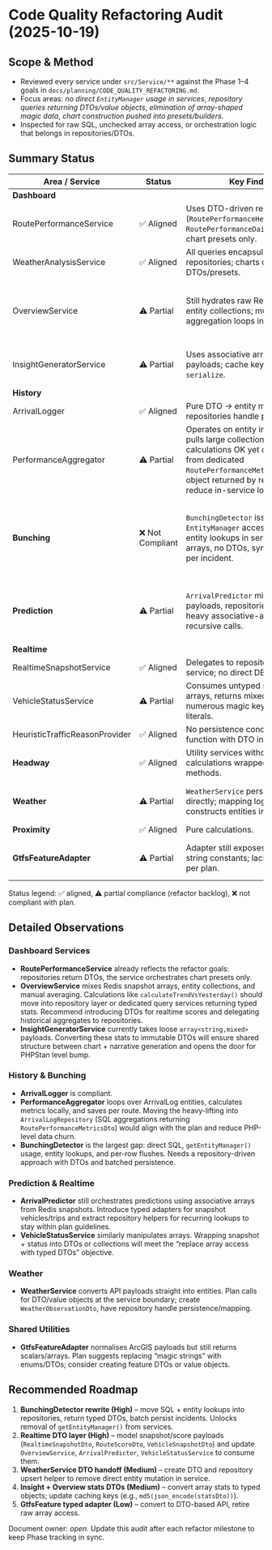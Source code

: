 # Code Quality Refactoring Audit (2025-10-19)

## Scope & Method

- Reviewed every service under `src/Service/**` against the Phase 1–4 goals in `docs/planning/CODE_QUALITY_REFACTORING.md`.
- Focus areas: _no direct `EntityManager` usage in services_, _repository queries returning DTOs/value objects_, _elimination of array-shaped magic data_, _chart construction pushed into presets/builders_.
- Inspected for raw SQL, unchecked array access, or orchestration logic that belongs in repositories/DTOs.

## Summary Status

| Area / Service | Status | Key Findings | Recommended Next Steps |
| --- | --- | --- | --- |
| **Dashboard** |  |  |  |
| RoutePerformanceService | ✅ Aligned | Uses DTO-driven repositories (`RoutePerformanceHeatmapBucketDto`, `RoutePerformanceDailyDto`) and chart presets only. | Maintain. |
| WeatherAnalysisService | ✅ Aligned | All queries encapsulated in repositories; charts driven by DTOs/presets. | Maintain. |
| OverviewService | ⚠️ Partial | Still hydrates raw Redis arrays + entity collections; multiple aggregation loops in-service. | Extract snapshot/score adapters (`RealtimeSnapshotDto`, `RouteScoreDto`), push historical trend query into repository, add dedicated DTO for top/bottom performers. |
| InsightGeneratorService | ⚠️ Partial | Uses associative arrays for stats payloads; cache keys rely on `serialize`. | Introduce typed stats DTOs (`WinterOperationsStatsDto`, etc.) to improve safety and align with plan. |
| **History** |  |  |  |
| ArrivalLogger | ✅ Aligned | Pure DTO → entity mapping, repositories handle persistence. | Maintain. |
| PerformanceAggregator | ⚠️ Partial | Operates on entity instances but pulls large collections into PHP; calculations OK yet could benefit from dedicated `RoutePerformanceMetrics` value object returned by repository to reduce in-service loops. | Add aggregation query to repository returning DTO with counts/averages; service orchestrates only. |
| **Bunching** | ❌ Not Compliant | `BunchingDetector` issues: direct `EntityManager` access, raw SQL, entity lookups in service, magic arrays, no DTOs, synchronous flush per incident. | Create `ArrivalLogBunchingViewRepository` to expose window-function result DTO, inject `RouteRepository`/`StopRepository` to resolve relations, add `BunchingIncidentDto`; batch-save via repo. |
| **Prediction** | ⚠️ Partial | `ArrivalPredictor` mixes Redis payloads, repositories, and math; heavy associative-array usage, recursive calls. | Introduce adapters (`RealtimeSnapshotDto`, `TripUpdatePredictionDto`), move snapshot filtering to helper class, isolate scheduling queries in repository. |
| **Realtime** |  |  |  |
| RealtimeSnapshotService | ✅ Aligned | Delegates to repository + status service; no direct DB access. | Maintain. |
| VehicleStatusService | ⚠️ Partial | Consumes untyped snapshot arrays, returns mixed arrays; numerous magic keys and string literals. | Model snapshot data via DTOs (`VehicleSnapshotDto`, `StopPredictionDto`); return a typed `VehicleStatusCollection`. |
| HeuristicTrafficReasonProvider | ✅ Aligned | No persistence concerns; pure function with DTO input. | Maintain. |
| **Headway** | ✅ Aligned | Utility services without DB access; calculations wrapped in pure methods. | Maintain. |
| **Weather** | ⚠️ Partial | `WeatherService` persists entities directly; mapping logic fine but still constructs entities in service. | Delegate upsert to repository with DTO-to-entity translation helper; service should pass `WeatherObservationDto`. |
| **Proximity** | ✅ Aligned | Pure calculations. | Maintain. |
| **GtfsFeatureAdapter** | ⚠️ Partial | Adapter still exposes arrays and string constants; lacks typed output per plan. | Replace with typed feature DTOs (RouteFeatureDto, StopFeatureDto, etc.) and leverage enums for keys. |

Status legend: ✅ aligned, ⚠️ partial compliance (refactor backlog), ❌ not compliant with plan.

## Detailed Observations

### Dashboard Services
- **RoutePerformanceService** already reflects the refactor goals: repositories return DTOs, the service orchestrates chart presets only.
- **OverviewService** mixes Redis snapshot arrays, entity collections, and manual averaging. Calculations like `calculateTrendVsYesterday()` should move into repository layer or dedicated query services returning typed stats. Recommend introducing DTOs for realtime scores and delegating historical aggregates to repositories.
- **InsightGeneratorService** currently takes loose `array<string,mixed>` payloads. Converting these stats to immutable DTOs will ensure shared structure between chart + narrative generation and opens the door for PHPStan level bump.

### History & Bunching
- **ArrivalLogger** is compliant.
- **PerformanceAggregator** loops over ArrivalLog entities, calculates metrics locally, and saves per route. Moving the heavy-lifting into `ArrivalLogRepository` (SQL aggregations returning `RoutePerformanceMetricsDto`) would align with the plan and reduce PHP-level data churn.
- **BunchingDetector** is the largest gap: direct SQL, `getEntityManager()` usage, entity lookups, and per-row flushes. Needs a repository-driven approach with DTOs and batched persistence.

### Prediction & Realtime
- **ArrivalPredictor** still orchestrates predictions using associative arrays from Redis snapshots. Introduce typed adapters for snapshot vehicles/trips and extract repository helpers for recurring lookups to stay within plan guidelines.
- **VehicleStatusService** similarly manipulates arrays. Wrapping snapshot + status into DTOs or collections will meet the “replace array access with typed DTOs” objective.

### Weather
- **WeatherService** converts API payloads straight into entities. Plan calls for DTO/value objects at the service boundary; create `WeatherObservationDto`, have repository handle persistence/mapping.

### Shared Utilities
- **GtfsFeatureAdapter** normalises ArcGIS payloads but still returns scalars/arrays. Plan suggests replacing “magic strings” with enums/DTOs; consider creating feature DTOs or value objects.

## Recommended Roadmap

1. **BunchingDetector rewrite (High)** – move SQL + entity lookups into repositories, return typed DTOs, batch persist incidents. Unlocks removal of `getEntityManager()` from services.
2. **Realtime DTO layer (High)** – model snapshot/score payloads (`RealtimeSnapshotDto`, `RouteScoreDto`, `VehicleSnapshotDto`) and update `OverviewService`, `ArrivalPredictor`, `VehicleStatusService` to consume them.
3. **WeatherService DTO handoff (Medium)** – create DTO and repository upsert helper to remove direct entity mutation in service.
4. **Insight + Overview stats DTOs (Medium)** – convert array stats to typed objects; update caching keys (e.g., `md5(json_encode(statsDto))`).
5. **GtfsFeature typed adapter (Low)** – convert to DTO-based API, retire raw array access.

Document owner: _open_. Update this audit after each refactor milestone to keep Phase tracking in sync.
